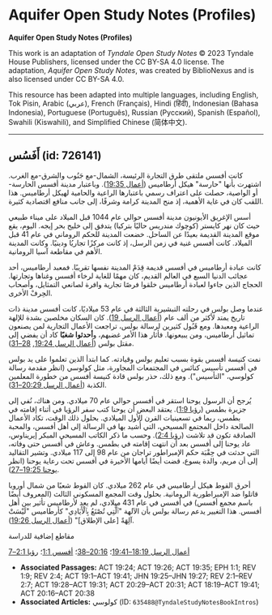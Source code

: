 # Aquifer Open Study Notes (Profiles)

**Aquifer Open Study Notes (Profiles)**

This work is an adaptation of *Tyndale Open Study Notes* © 2023 Tyndale House Publishers, licensed under the CC BY\-SA 4\.0 license. The adaptation, *Aquifer Open Study Notes*, was created by BiblioNexus and is also licensed under CC BY\-SA 4\.0\.

This resource has been adapted into multiple languages, including English, Tok Pisin, Arabic (عربي), French (Français), Hindi (हिंदी), Indonesian (Bahasa Indonesia), Portuguese (Português), Russian (Русский), Spanish (Español), Swahili (Kiswahili), and Simplified Chinese (简体中文).



--------------------------------

## أَفَسُس (id: 726141)

كانت أفسس ملتقى طرق التجارة الرئيسة، الشمال\-مع جَنُوب والشرق\-مع الغرب. اشتهرت بأنها "حارسة" هيكل أرطاميس ([أعمال 19:35](https://ref.ly/Acts19:35)). وباعتبار مدينة أفسس الحارسة\- أو الواصية، حصلت على اعتراف رسمي باعتبارها الراعية والحامية لهيكل أرطاميس. هذا اللقب كان في غاية الأهمية، إذ منح المدينة كرامة وشرفًا، إلى جانب منافع اقتصادية كثيرة.

أسس الإغريق الأيونيون مدينة أفسس حوالي عام 1044 قبل الميلاد على ميناء طبيعي حيث كان نهر كايستر (كوچوك مندريس حاليًا بتركيا) يتدفق إلى خليج بحر إيجه. اليوم، يقع موقع المدينة القديمة بعيدًا عن الساحل. خضعت المدينة للحكم الروماني في عام 41 قبل الميلاد. كانت أفسس غنية في زمن الرسل، إذ كانت مركزًا تجاريُا ودينيًا. وكانت المدينة الأهم في مقاطعة آسيا الرومانية.

كانت عبادة أرطاميس في أفسس قديمة قِدَمْ المدينة نفسها تقريبًا. فمعبد أرطاميس، أحد عجائب الدنيا السبع في العالم القديم، كان مهمًا للغاية لرخاء أفسس وغناها وتجارتها. الحجاج الذين جاءوا لعبادة أرطاميس خلقوا فرصًا تجارية وافرة لصانعي التمثايل، وأصحاب الحِرفْ الأخرى.

عندما وصل بولس في رحلته التبشيرية الثالثة في عام 53 ميلاديًا، كانت أفسس مدينة ذات تاريخ يمتد لأكثر من ألف عام ([أعمال الرسل 19](https://ref.ly/Acts19:1-Acts19:41)). كان السكان مخلصين بشدة للإلهة الراعية ومعبدها. ومع قَبُول كثيرين لرسالة بولس، تراجعت الأعمال التجارية لمن يصنعون تماثيل أرطاميس، ومن يبيعونها. فأثار هذا الأمر غضبهم، و**أحدثوا شغبًا** كاد أن يفضي إلى مقتل بولس ([أعمال الرسل 19:24](https://ref.ly/Acts19:24), [28–31](https://ref.ly/Acts19:28-Acts19:31)).

نمت كنيسة أفسس بقوة بسبب تعليم بولس وقيادته. كما ابتدأ الذين تعلموا على يد بولس في أفسس تأسيس كنائس في المجتمعات المجاورة، مثل كولوسي (انظر مقدمة رسالة كولوسي، "التأسيس"). ومع ذلك، حذر بولس قادة كنيسة أفسس من خطورة المعلمين الكذبة ([أعمال الرسل 20:29–31](https://ref.ly/Acts20:29-Acts20:31)).

يُرجح أن الرسول يوحنا استقر في أفسس حوالي عام 70 ميلادي. ومن هناك، نُفي إلى جزيرة بطمس ([رؤيا 1:9](https://ref.ly/Rev1:9)). يعتقد البعض أن يوحنا كتب سفر الرؤيا في أثناء إقامته في بطمس، ربما في تسعينيات القرن الأول الميلادي. بحلول ذلك الوقت، تكاد الأعمال الصالحة داخل المجتمع المسيحي، التي أُشيد بها في الرسالة إلى أهل أفسس، والمحبة الصادقة تكون قد تلاشت ([رؤيا 2:4](https://ref.ly/Rev2:4)). وحسب ما ذكر الكاتب المسيحي المبكر إيريناوس، عاد يوحنا إلى أفسس بعد أن انتهت إقامته في بطمس. وعاش في أفسس حتى وفاته، التي حدثت في حِقْبَة حكم الإمبراطور تراجان من عام 98 إلى 117 ميلادي. وتشير التقاليد إلى أن مريم، والدة يسوع، قضت أيضًا أيامها الأخيرة في أفسس تحت رعاية يوحنا (انظر [يوحنا 19:25–27](https://ref.ly/John19:25-John19:27)).

أحرق القوط هيكل أرطاميس في عام 262 ميلادي. كان القوط شعبًا من شمال أوروبا قاتلوا ضد الإمبراطورية الرومانية. بحلول وقت المجمع المسكوني الثالث (المعروف أيضًا باسم مجمع أفسس) في أفسس في عام 431 ميلادي، لم يعد لأرطاميس تأثير بين أهل أفسس. هذا التغيير يدعم رسالة بولس بأن الآلهة "ٱلَّتِي تُصْنَعُ بِٱلْأَيَادِي" كأرطاميس "لَيْسَتْ آلِهَةً \[على الإطلاق]" ([أعمال الرسل 19:26](https://ref.ly/Acts19:26)). 

مقاطع إضافية للدراسة

[أعمال الرسل 18:19–19:41](https://ref.ly/Acts18:19-Acts19:41)؛ [20:16–38](https://ref.ly/Acts20:16-Acts20:38)؛ [أفسس 1:1](https://ref.ly/Eph1:1)؛ [رؤيا 2:1–7](https://ref.ly/Rev2:1-Rev2:7)

* **Associated Passages:** ACT 19:24; ACT 19:26; ACT 19:35; EPH 1:1; REV 1:9; REV 2:4; ACT 19:1–ACT 19:41; JHN 19:25–JHN 19:27; REV 2:1–REV 2:7; ACT 19:28–ACT 19:31; ACT 20:29–ACT 20:31; ACT 18:19–ACT 19:41; ACT 20:16–ACT 20:38
* **Associated Articles:** كولوسي (ID: `635488@TyndaleStudyNotesBookIntros`)

